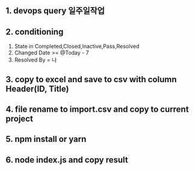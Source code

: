 ## 1. devops query 일주일작업

## 2. conditioning

1. State in Completed,Closed,Inactive,Pass,Resolved
2. Changed Date >= @Today - 7
3. Resolved By = 나

## 3. copy to excel and save to csv with column Header(ID, Title)

## 4. file rename to import.csv and copy to current project

## 5. npm install or yarn

## 6. node index.js and copy result

